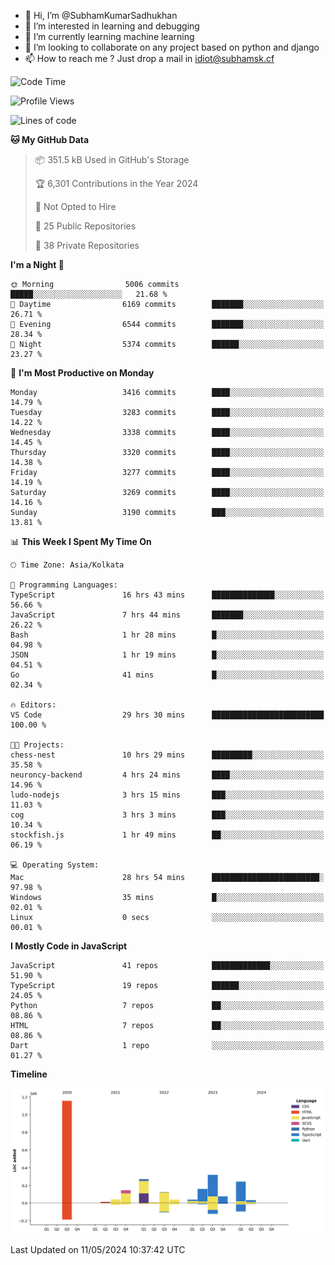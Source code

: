 - 👋 Hi, I’m @SubhamKumarSadhukhan
- 👀 I’m interested in learning and debugging
- 🌱 I’m currently learning machine learning
- 💞️ I’m looking to collaborate on any project based on python and django
- 📫 How to reach me ?
      Just drop a mail in idiot@subhamsk.cf

<!---
SubhamKumarSadhukhan/SubhamKumarSadhukhan is a ✨ special ✨ repository because its `README.md` (this file) appears on your GitHub profile.
You can click the Preview link to take a look at your changes.
--->


<!--START_SECTION:waka-->
![Code Time](http://img.shields.io/badge/Code%20Time-2%2C177%20hrs%206%20mins-blue)

![Profile Views](http://img.shields.io/badge/Profile%20Views-1-blue)

![Lines of code](https://img.shields.io/badge/From%20Hello%20World%20I%27ve%20Written-2.6%20million%20lines%20of%20code-blue)

**🐱 My GitHub Data** 

> 📦 351.5 kB Used in GitHub's Storage 
 > 
> 🏆 6,301 Contributions in the Year 2024
 > 
> 🚫 Not Opted to Hire
 > 
> 📜 25 Public Repositories 
 > 
> 🔑 38 Private Repositories 
 > 
**I'm a Night 🦉** 

```text
🌞 Morning                5006 commits        █████░░░░░░░░░░░░░░░░░░░░   21.68 % 
🌆 Daytime                6169 commits        ███████░░░░░░░░░░░░░░░░░░   26.71 % 
🌃 Evening                6544 commits        ███████░░░░░░░░░░░░░░░░░░   28.34 % 
🌙 Night                  5374 commits        ██████░░░░░░░░░░░░░░░░░░░   23.27 % 
```
📅 **I'm Most Productive on Monday** 

```text
Monday                   3416 commits        ████░░░░░░░░░░░░░░░░░░░░░   14.79 % 
Tuesday                  3283 commits        ████░░░░░░░░░░░░░░░░░░░░░   14.22 % 
Wednesday                3338 commits        ████░░░░░░░░░░░░░░░░░░░░░   14.45 % 
Thursday                 3320 commits        ████░░░░░░░░░░░░░░░░░░░░░   14.38 % 
Friday                   3277 commits        ████░░░░░░░░░░░░░░░░░░░░░   14.19 % 
Saturday                 3269 commits        ████░░░░░░░░░░░░░░░░░░░░░   14.16 % 
Sunday                   3190 commits        ███░░░░░░░░░░░░░░░░░░░░░░   13.81 % 
```


📊 **This Week I Spent My Time On** 

```text
🕑︎ Time Zone: Asia/Kolkata

💬 Programming Languages: 
TypeScript               16 hrs 43 mins      ██████████████░░░░░░░░░░░   56.66 % 
JavaScript               7 hrs 44 mins       ███████░░░░░░░░░░░░░░░░░░   26.22 % 
Bash                     1 hr 28 mins        █░░░░░░░░░░░░░░░░░░░░░░░░   04.98 % 
JSON                     1 hr 19 mins        █░░░░░░░░░░░░░░░░░░░░░░░░   04.51 % 
Go                       41 mins             █░░░░░░░░░░░░░░░░░░░░░░░░   02.34 % 

🔥 Editors: 
VS Code                  29 hrs 30 mins      █████████████████████████   100.00 % 

🐱‍💻 Projects: 
chess-nest               10 hrs 29 mins      █████████░░░░░░░░░░░░░░░░   35.58 % 
neuroncy-backend         4 hrs 24 mins       ████░░░░░░░░░░░░░░░░░░░░░   14.96 % 
ludo-nodejs              3 hrs 15 mins       ███░░░░░░░░░░░░░░░░░░░░░░   11.03 % 
cog                      3 hrs 3 mins        ███░░░░░░░░░░░░░░░░░░░░░░   10.34 % 
stockfish.js             1 hr 49 mins        ██░░░░░░░░░░░░░░░░░░░░░░░   06.19 % 

💻 Operating System: 
Mac                      28 hrs 54 mins      ████████████████████████░   97.98 % 
Windows                  35 mins             █░░░░░░░░░░░░░░░░░░░░░░░░   02.01 % 
Linux                    0 secs              ░░░░░░░░░░░░░░░░░░░░░░░░░   00.01 % 
```

**I Mostly Code in JavaScript** 

```text
JavaScript               41 repos            █████████████░░░░░░░░░░░░   51.90 % 
TypeScript               19 repos            ██████░░░░░░░░░░░░░░░░░░░   24.05 % 
Python                   7 repos             ██░░░░░░░░░░░░░░░░░░░░░░░   08.86 % 
HTML                     7 repos             ██░░░░░░░░░░░░░░░░░░░░░░░   08.86 % 
Dart                     1 repo              ░░░░░░░░░░░░░░░░░░░░░░░░░   01.27 % 
```



**Timeline**

![Lines of Code chart](https://raw.githubusercontent.com/SubhamKumarSadhukhan/SubhamKumarSadhukhan/main/assets/bar_graph.png)


 Last Updated on 11/05/2024 10:37:42 UTC
<!--END_SECTION:waka-->
